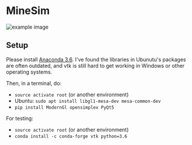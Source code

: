 # MineSim

![example image](https://i.imgur.com/yz3HOLv.png)

## Setup

Please install [Anaconda 3.6](https://docs.anaconda.com/anaconda/install/linux).
I've found the libraries in Ubunutu's packages are often outdated,
and vtk is still hard to get working in Windows or other operating systems.

Then, in a terminal, do:
 * `source activate root` (or another environment)
 * Ubuntu: `sudo apt install libgl1-mesa-dev mesa-common-dev`
 * `pip install ModernGl opensimplex PyQt5`

For testing:
 * `source activate root` (or another environment)
 * `conda install -c conda-forge vtk python=3.6`